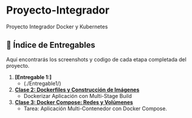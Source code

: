 # Proyecto-Integrador
Proyecto Integrador Docker y Kubernetes

## 🧭 Índice de Entregables

Aquí encontrarás los screenshots y codigo de cada etapa completada del proyecto.

1.  **[Entregable 1:]**
    * (./Entregable1/)
3.  **[Clase 2: Dockerfiles y Construcción de Imágenes](./clase2/mi-app-express)**
    * Dockerizar Aplicación con Multi-Stage Build
4.  **[Clase 3: Docker Compose: Redes y Volúmenes](./clase1/README.md)**
    * Tarea: Aplicación Multi-Contenedor con Docker Compose.
